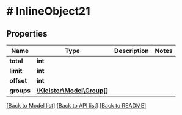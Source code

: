 # # InlineObject21

## Properties

Name | Type | Description | Notes
------------ | ------------- | ------------- | -------------
**total** | **int** |  |
**limit** | **int** |  |
**offset** | **int** |  |
**groups** | [**\Kleister\Model\Group[]**](Group.md) |  |

[[Back to Model list]](../../README.md#models) [[Back to API list]](../../README.md#endpoints) [[Back to README]](../../README.md)
